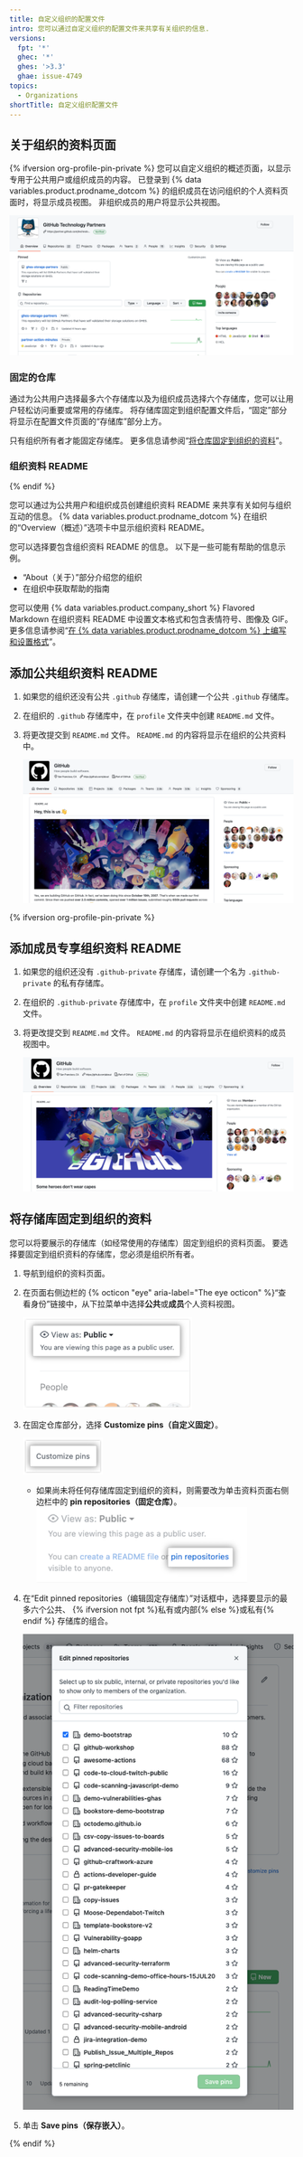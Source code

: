 ```yaml
---
title: 自定义组织的配置文件
intro: 您可以通过自定义组织的配置文件来共享有关组织的信息.
versions:
  fpt: '*'
  ghec: '*'
  ghes: '>3.3'
  ghae: issue-4749
topics:
  - Organizations
shortTitle: 自定义组织配置文件
---
```



## 关于组织的资料页面

{% ifversion org-profile-pin-private %}
您可以自定义组织的概述页面，以显示专用于公共用户或组织成员的内容。 已登录到 {% data variables.product.prodname_dotcom %} 的组织成员在访问组织的个人资料页面时，将显示成员视图。 非组织成员的用户将显示公共视图。

![组织配置文件页面的图像](/assets/images/help/organizations/new_organization_page.png)

### 固定的仓库

通过为公共用户选择最多六个存储库以及为组织成员选择六个存储库，您可以让用户轻松访问重要或常用的存储库。 将存储库固定到组织配置文件后，“固定”部分将显示在配置文件页面的“存储库”部分上方。

只有组织所有者才能固定存储库。 更多信息请参阅“[将仓库固定到组织的资料](#pinning-repositories-to-your-organizations-profile)”。

### 组织资料 README
{% endif %}

您可以通过为公共用户和组织成员创建组织资料 README 来共享有关如何与组织互动的信息。 {% data variables.product.prodname_dotcom %} 在组织的“Overview（概述）”选项卡中显示组织资料 README。

您可以选择要包含组织资料 README 的信息。 以下是一些可能有帮助的信息示例。

- “About（关于）”部分介绍您的组织
- 在组织中获取帮助的指南

您可以使用 {% data variables.product.company_short %} Flavored Markdown 在组织资料 README 中设置文本格式和包含表情符号、图像及 GIF。 更多信息请参阅“[在 {% data variables.product.prodname_dotcom %} 上编写和设置格式](/github/writing-on-github/getting-started-with-writing-and-formatting-on-github)”。

## 添加公共组织资料 README

1. 如果您的组织还没有公共 `.github` 存储库，请创建一个公共 `.github` 存储库。
2. 在组织的 `.github` 存储库中，在 `profile` 文件夹中创建 `README.md` 文件。
3. 将更改提交到 `README.md` 文件。 `README.md` 的内容将显示在组织的公共资料中。

   ![组织的公共 README 的图像](/assets/images/help/organizations/org_public_readme.png)

{% ifversion org-profile-pin-private %}

## 添加成员专享组织资料 README

1. 如果您的组织还没有 `.github-private` 存储库，请创建一个名为 `.github-private` 的私有存储库。
2. 在组织的 `.github-private` 存储库中，在 `profile` 文件夹中创建 `README.md` 文件。
3. 将更改提交到 `README.md` 文件。 `README.md` 的内容将显示在组织资料的成员视图中。

   ![组织私有 README 的图像](/assets/images/help/organizations/org_member_readme.png)

## 将存储库固定到组织的资料

您可以将要展示的存储库（如经常使用的存储库）固定到组织的资料页面。 要选择要固定到组织资料的存储库，您必须是组织所有者。

1. 导航到组织的资料页面。
2. 在页面右侧边栏的 {% octicon "eye" aria-label="The eye octicon" %}“查看身份”链接中，从下拉菜单中选择**公共**或**成员**个人资料视图。

   ![组织资料视图下拉列表的图像](/assets/images/help/organizations/org_profile_view.png)

3. 在固定仓库部分，选择 **Customize pins（自定义固定）**。

   ![自定义固定链接的图像](/assets/images/help/organizations/customize_pins_link.png)

   - 如果尚未将任何存储库固定到组织的资料，则需要改为单击资料页面右侧边栏中的 **pin repositories（固定仓库）**。 ![右侧边栏中固定仓库链接的图像](/assets/images/help/organizations/pin_repositories_link.png)

4. 在“Edit pinned repositories（编辑固定存储库）”对话框中，选择要显示的最多六个公共、 {% ifversion not fpt %}私有或内部{% else %}或私有{% endif %} 存储库的组合。

   ![固定存储库对话框的图像](/assets/images/help/organizations/pinned_repo_dialog.png)

5. 单击 **Save pins（保存嵌入）**。

{% endif %}
